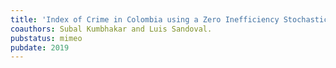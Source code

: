 ```yaml
---
title: 'Index of Crime in Colombia using a Zero Inefficiency Stochastic Frontier Approach.'
coauthors: Subal Kumbhakar and Luis Sandoval.
pubstatus: mimeo
pubdate: 2019
---
```

